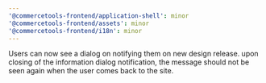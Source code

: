 ```yaml
---
'@commercetools-frontend/application-shell': minor
'@commercetools-frontend/assets': minor
'@commercetools-frontend/i18n': minor
---
```


Users can now see a dialog on notifying them on new design release. upon closing of the information dialog notification, the message should not be seen again when the user comes back to the site.
